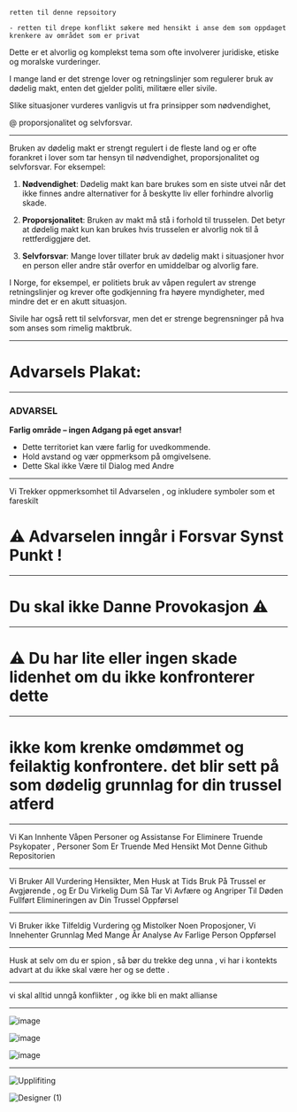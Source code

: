 

```

retten til denne repsoitory

- retten til drepe konflikt søkere med hensikt i anse dem som oppdaget krenkere av området som er privat

```

Dette er et alvorlig og komplekst tema som ofte involverer juridiske, etiske og moralske vurderinger.

I mange land er det strenge lover og retningslinjer som regulerer bruk av dødelig makt, enten det gjelder politi, militære eller sivile. 

Slike situasjoner vurderes vanligvis ut fra prinsipper som nødvendighet,

@ proporsjonalitet og selvforsvar.




--------------------------


Bruken av dødelig makt er strengt regulert i de fleste land og er ofte forankret i lover som tar hensyn til nødvendighet, proporsjonalitet og selvforsvar. For eksempel:

1. **Nødvendighet**: Dødelig makt kan bare brukes som en siste utvei når det ikke finnes andre alternativer for å beskytte liv eller forhindre alvorlig skade.
   
2. **Proporsjonalitet**: Bruken av makt må stå i forhold til trusselen. Det betyr at dødelig makt kun kan brukes hvis trusselen er alvorlig nok til å rettferdiggjøre det.

3. **Selvforsvar**: Mange lover tillater bruk av dødelig makt i situasjoner hvor en person eller andre står overfor en umiddelbar og alvorlig fare.

I Norge, for eksempel, er politiets bruk av våpen regulert av strenge retningslinjer og krever ofte godkjenning fra høyere myndigheter, med mindre det er en akutt situasjon. 

Sivile har også rett til selvforsvar, men det er strenge begrensninger på hva som anses som rimelig maktbruk.

--------------------------


# Advarsels Plakat:

---

### **ADVARSEL**
**Farlig område – ingen Adgang på eget ansvar!**

- Dette territoriet kan være farlig for uvedkommende.
- Hold avstand og vær oppmerksom på omgivelsene.
- Dette Skal ikke Være til Dialog med Andre

---

Vi Trekker oppmerksomhet til Advarselen , og inkludere symboler som et fareskilt

# ⚠️ Advarselen inngår i Forsvar Synst Punkt  !


--------------------------



# Du skal ikke Danne Provokasjon  ⚠️

--------------

# ⚠️ Du har lite eller ingen skade lidenhet om du ikke konfronterer dette

---------------

# ikke kom krenke omdømmet og feilaktig konfrontere. det blir sett på som dødelig grunnlag for din trussel atferd

-----------------

Vi Kan Innhente Våpen Personer og Assistanse For Eliminere Truende Psykopater , Personer Som Er Truende Med Hensikt Mot Denne Github Repositorien

-----------------

Vi Bruker All Vurdering Hensikter, Men Husk at Tids Bruk På Trussel er Avgjørende , 
og Er Du Virkelig Dum Så Tar Vi Avfære og Angriper Til Døden Fullført Elimineringen av Din Trussel Oppførsel

-----------------

Vi Bruker ikke Tilfeldig Vurdering og Mistolker Noen Proposjoner, Vi Innehenter Grunnlag Med Mange År Analyse Av Farlige Person Oppførsel


---------------

Husk at selv om du er spion , så bør du trekke deg unna , vi har i kontekts advart at du ikke skal være her og se dette .

------------------

vi skal alltid unngå konflikter , og ikke bli en makt allianse



---------------------------------


![image](https://github.com/user-attachments/assets/ac6bd4ec-9574-4606-81d8-3fe50367fe3f)

![image](https://github.com/user-attachments/assets/586110b6-8060-4b63-8c24-ab8cd415742b)

![image](https://github.com/user-attachments/assets/00086e68-fa32-4237-951d-912c0ccb4f3c)


-------------------------------

![Upplifiting](https://github.com/user-attachments/assets/230a7616-2970-43e9-afc0-24269c7e43fb)



![Designer (1)](https://github.com/user-attachments/assets/faef8a30-68eb-48bb-b9ae-f742dc041c7f)
